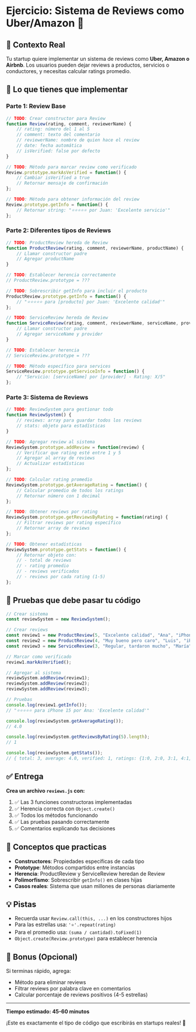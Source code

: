 # Ejercicio: Sistema de Reviews como Uber/Amazon 🌟

## 🎯 Contexto Real
Tu startup quiere implementar un sistema de reviews como **Uber, Amazon o Airbnb**. Los usuarios pueden dejar reviews a productos, servicios o conductores, y necesitas calcular ratings promedio.

## 📝 Lo que tienes que implementar

### Parte 1: Review Base
```javascript
// TODO: Crear constructor para Review
function Review(rating, comment, reviewerName) {
    // rating: número del 1 al 5
    // comment: texto del comentario
    // reviewerName: nombre de quien hace el review
    // date: fecha automática
    // isVerified: false por defecto
}

// TODO: Método para marcar review como verificado
Review.prototype.markAsVerified = function() {
    // Cambiar isVerified a true
    // Retornar mensaje de confirmación
};

// TODO: Método para obtener información del review
Review.prototype.getInfo = function() {
    // Retornar string: "⭐⭐⭐⭐⭐ por Juan: 'Excelente servicio'"
};
```

### Parte 2: Diferentes tipos de Reviews
```javascript
// TODO: ProductReview hereda de Review
function ProductReview(rating, comment, reviewerName, productName) {
    // Llamar constructor padre
    // Agregar productName
}

// TODO: Establecer herencia correctamente
// ProductReview.prototype = ???

// TODO: Sobrescribir getInfo para incluir el producto
ProductReview.prototype.getInfo = function() {
    // "⭐⭐⭐⭐⭐ para [producto] por Juan: 'Excelente calidad'"
};

// TODO: ServiceReview hereda de Review  
function ServiceReview(rating, comment, reviewerName, serviceName, provider) {
    // Llamar constructor padre
    // Agregar serviceName y provider
}

// TODO: Establecer herencia
// ServiceReview.prototype = ???

// TODO: Método específico para services
ServiceReview.prototype.getServiceInfo = function() {
    // "Servicio: [serviceName] por [provider] - Rating: X/5"
};
```

### Parte 3: Sistema de Reviews
```javascript
// TODO: ReviewSystem para gestionar todo
function ReviewSystem() {
    // reviews: array para guardar todos los reviews
    // stats: objeto para estadísticas
}

// TODO: Agregar review al sistema
ReviewSystem.prototype.addReview = function(review) {
    // Verificar que rating esté entre 1 y 5
    // Agregar al array de reviews
    // Actualizar estadísticas
};

// TODO: Calcular rating promedio
ReviewSystem.prototype.getAverageRating = function() {
    // Calcular promedio de todos los ratings
    // Retornar número con 1 decimal
};

// TODO: Obtener reviews por rating
ReviewSystem.prototype.getReviewsByRating = function(rating) {
    // Filtrar reviews por rating específico
    // Retornar array de reviews
};

// TODO: Obtener estadísticas
ReviewSystem.prototype.getStats = function() {
    // Retornar objeto con:
    // - total de reviews
    // - rating promedio  
    // - reviews verificados
    // - reviews por cada rating (1-5)
};
```

## 🧪 Pruebas que debe pasar tu código

```javascript
// Crear sistema
const reviewSystem = new ReviewSystem();

// Crear reviews
const review1 = new ProductReview(5, "Excelente calidad", "Ana", "iPhone 15");
const review2 = new ProductReview(4, "Muy bueno pero caro", "Luis", "iPhone 15");
const review3 = new ServiceReview(3, "Regular, tardaron mucho", "María", "Delivery", "UberEats");

// Marcar como verificado
review1.markAsVerified();

// Agregar al sistema
reviewSystem.addReview(review1);
reviewSystem.addReview(review2);
reviewSystem.addReview(review3);

// Pruebas
console.log(review1.getInfo()); 
// "⭐⭐⭐⭐⭐ para iPhone 15 por Ana: 'Excelente calidad'"

console.log(reviewSystem.getAverageRating()); 
// 4.0

console.log(reviewSystem.getReviewsByRating(5).length); 
// 1

console.log(reviewSystem.getStats());
// { total: 3, average: 4.0, verified: 1, ratings: {1:0, 2:0, 3:1, 4:1, 5:1} }
```

## ✅ Entrega

**Crea un archivo `reviews.js` con:**
1. ✅ Las 3 funciones constructoras implementadas
2. ✅ Herencia correcta con `Object.create()`
3. ✅ Todos los métodos funcionando
4. ✅ Las pruebas pasando correctamente
5. ✅ Comentarios explicando tus decisiones

## 🎯 Conceptos que practicas

- **Constructores**: Propiedades específicas de cada tipo
- **Prototype**: Métodos compartidos entre instancias  
- **Herencia**: ProductReview y ServiceReview heredan de Review
- **Polimorfismo**: Sobrescribir `getInfo()` en clases hijas
- **Casos reales**: Sistema que usan millones de personas diariamente

## 💡 Pistas

- Recuerda usar `Review.call(this, ...)` en los constructores hijos
- Para las estrellas usa: `'⭐'.repeat(rating)`
- Para el promedio usa: `(suma / cantidad).toFixed(1)`
- `Object.create(Review.prototype)` para establecer herencia

## 🚀 Bonus (Opcional)

Si terminas rápido, agrega:
- Método para eliminar reviews
- Filtrar reviews por palabra clave en comentarios
- Calcular porcentaje de reviews positivos (4-5 estrellas)

---

**Tiempo estimado: 45-60 minutos**

¡Este es exactamente el tipo de código que escribirás en startups reales! 💪